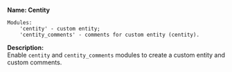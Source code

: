 **Name: Centity**
~~~
Modules:
    'centity' - custom entity;
    'centity_comments' - comments for custom entity (centity).
~~~
**Description:**\
Enable `centity` and `centity_comments` modules to create a custom entity and custom comments.
